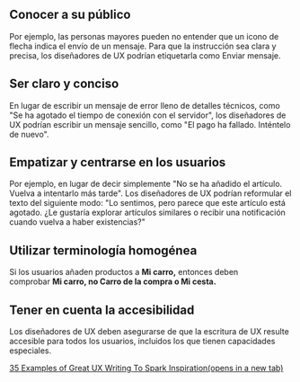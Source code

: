 ## Conocer a su público

Por ejemplo, las personas mayores pueden no entender que un icono de flecha indica el envío de un mensaje. Para que la instrucción sea clara y precisa, los diseñadores de UX podrían etiquetarla como Enviar mensaje.

## Ser claro y conciso

En lugar de escribir un mensaje de error lleno de detalles técnicos, como "Se ha agotado el tiempo de conexión con el servidor", los diseñadores de UX podrían escribir un mensaje sencillo, como "El pago ha fallado. Inténtelo de nuevo".

## Empatizar y centrarse en los usuarios

Por ejemplo, en lugar de decir simplemente "No se ha añadido el artículo. Vuelva a intentarlo más tarde". Los diseñadores de UX podrían reformular el texto del siguiente modo: "Lo sentimos, pero parece que este artículo está agotado. ¿Le gustaría explorar artículos similares o recibir una notificación cuando vuelva a haber existencias?"

## Utilizar terminología homogénea

Si los usuarios añaden productos a **Mi carro,** entonces deben comprobar **Mi carro, no Carro de la compra o Mi cesta.**

## Tener en cuenta la accesibilidad

Los diseñadores de UX deben asegurarse de que la escritura de UX resulte accesible para todos los usuarios, incluidos los que tienen capacidades especiales.

[35 Examples of Great UX Writing To Spark Inspiration(opens in a new tab)](https://uxwritinghub.com/ux-writing-examples/)
